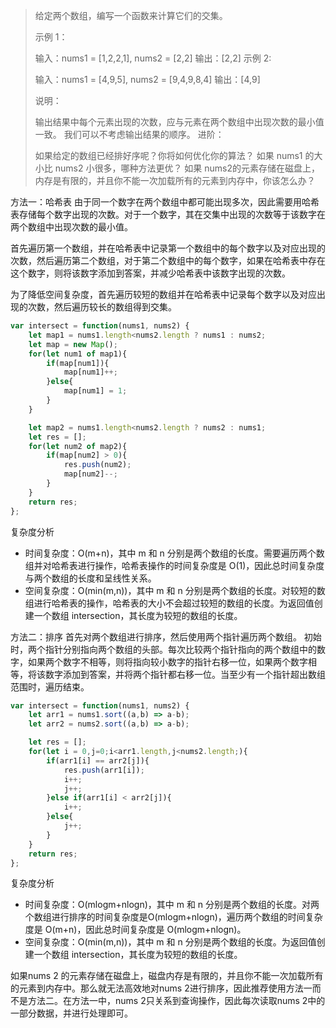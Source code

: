 

> 给定两个数组，编写一个函数来计算它们的交集。
> 
>  
> 
> 示例 1：
> 
> 输入：nums1 = [1,2,2,1], nums2 = [2,2] 
> 输出：[2,2] 
> 示例 2:
> 
> 输入：nums1 = [4,9,5], nums2 = [9,4,9,8,4] 
> 输出：[4,9]
> 
> 说明：
> 
> 输出结果中每个元素出现的次数，应与元素在两个数组中出现次数的最小值一致。 我们可以不考虑输出结果的顺序。 
> 进阶：
> 
> 如果给定的数组已经排好序呢？你将如何优化你的算法？ 
> 如果 nums1 的大小比 nums2 小很多，哪种方法更优？ 
> 如果 nums2的元素存储在磁盘上，内存是有限的，并且你不能一次加载所有的元素到内存中，你该怎么办？


方法一：哈希表
由于同一个数字在两个数组中都可能出现多次，因此需要用哈希表存储每个数字出现的次数。对于一个数字，其在交集中出现的次数等于该数字在两个数组中出现次数的最小值。

首先遍历第一个数组，并在哈希表中记录第一个数组中的每个数字以及对应出现的次数，然后遍历第二个数组，对于第二个数组中的每个数字，如果在哈希表中存在这个数字，则将该数字添加到答案，并减少哈希表中该数字出现的次数。

为了降低空间复杂度，首先遍历较短的数组并在哈希表中记录每个数字以及对应出现的次数，然后遍历较长的数组得到交集。

```javascript
var intersect = function(nums1, nums2) {
    let map1 = nums1.length<nums2.length ? nums1 : nums2;
    let map = new Map();
    for(let num1 of map1){
        if(map[num1]){
            map[num1]++;
        }else{
            map[num1] = 1;
        }
    }

    let map2 = nums1.length<nums2.length ? nums2 : nums1;
    let res = [];
    for(let num2 of map2){
        if(map[num2] > 0){
            res.push(num2);
            map[num2]--;
        }
    }
    return res;
};
```

复杂度分析

 - 时间复杂度：O(m+n)，其中 m 和 n 分别是两个数组的长度。需要遍历两个数组并对哈希表进行操作，哈希表操作的时间复杂度是 O(1)，因此总时间复杂度与两个数组的长度和呈线性关系。
 - 空间复杂度：O(min(m,n))，其中 m 和 n 分别是两个数组的长度。对较短的数组进行哈希表的操作，哈希表的大小不会超过较短的数组的长度。为返回值创建一个数组 intersection，其长度为较短的数组的长度。


方法二：排序
首先对两个数组进行排序，然后使用两个指针遍历两个数组。
初始时，两个指针分别指向两个数组的头部。每次比较两个指针指向的两个数组中的数字，如果两个数字不相等，则将指向较小数字的指针右移一位，如果两个数字相等，将该数字添加到答案，并将两个指针都右移一位。当至少有一个指针超出数组范围时，遍历结束。

```javascript
var intersect = function(nums1, nums2) {
    let arr1 = nums1.sort((a,b) => a-b);
    let arr2 = nums2.sort((a,b) => a-b);

    let res = [];
    for(let i = 0,j=0;i<arr1.length,j<nums2.length;){
        if(arr1[i] == arr2[j]){
            res.push(arr1[i]);
            i++;
            j++;
        }else if(arr1[i] < arr2[j]){
            i++;
        }else{
            j++;
        }
    }
    return res;
};
```

复杂度分析

 - 时间复杂度：O(mlogm+nlogn)，其中 m 和 n 分别是两个数组的长度。对两个数组进行排序的时间复杂度是O(mlogm+nlogn)，遍历两个数组的时间复杂度是 O(m+n)，因此总时间复杂度是 O(mlogm+nlogn)。
 - 空间复杂度：O(min(m,n))，其中 m 和 n 分别是两个数组的长度。为返回值创建一个数组 intersection，其长度为较短的数组的长度。


如果nums 2 的元素存储在磁盘上，磁盘内存是有限的，并且你不能一次加载所有的元素到内存中。那么就无法高效地对nums 2进行排序，因此推荐使用方法一而不是方法二。在方法一中，nums 2只关系到查询操作，因此每次读取nums 2中的一部分数据，并进行处理即可。
